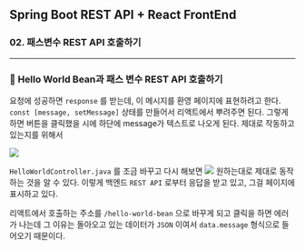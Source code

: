 ## Spring Boot REST API + React FrontEnd

### 02. 패스변수 REST API 호출하기

---

### 📌 Hello World Bean과 패스 변수 REST API 호출하기

요청에 성공하면 `response` 를 받는데, 이 메시지를 환영 페이지에 표현하려고 한다.
`const [message, setMessage]` 상태를 만들어서 리액트에서 뿌려주면 된다.
그렇게 하면 버튼을 클릭했을 시에 하단에 message가 텍스트로 나오게 된다.
제대로 작동하고 있는지를 위해서

![](https://velog.velcdn.com/images/bibiboy/post/e70e9a82-96ff-4e35-8751-3df6e7be2151/image.png)

`HelloWorldController.java` 를 조금 바꾸고 다시 해보면
![](https://velog.velcdn.com/images/bibiboy/post/7d7783c9-e7e0-44f4-81a3-24e14fe3d44a/image.png)
원하는대로 제대로 동작하는 것을 알 수 있다.
이렇게 백엔드 `REST API` 로부터 응답을 받고 있고, 그걸 페이지에 표시하고 있다.

리액트에서 호출하는 주소를 `/hello-world-bean` 으로 바꾸게 되고 클릭을 하면 에러가 나는데 그 이유는 돌아오고 있는 데이터가 `JSON` 이여서 `data.message` 형식으로 들어오기 때문이다.
